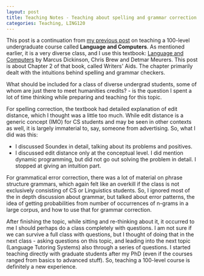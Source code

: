 ```yaml
---
layout: post
title: Teaching Notes - Teaching about spelling and grammar correction
categories: Teaching, LING120
---
```


This post is a continuation from [my previous post](https://nishkalavallabhi.github.io/LandC1/) on teaching a 100-level undergraduate course called **Language and Computers**. As mentioned earlier, it is a very diverse class, and I use this textbook: [Language and Computers](http://www.wiley.com/WileyCDA/WileyTitle/productCd-EHEP002779.html) by Marcus Dickinson, Chris Brew and Detmar Meurers. This post is about Chapter 2 of that book, called Writers' Aids. The chapter primarily dealt with the intuitions behind spelling and grammar checkers.

What should be included for a class of diverse undergrad students, some of whom are just there to meet humanities credits? - is the question I spent a lot of time thinking while preparing and teaching for this topic. 

For spelling correction, the textbook had detailed explanation of edit distance, which I thought was a little too much. While edit distance is a generic concept (IMO) for CS students and may be seen in other contexts as well, it is largely immaterial to, say, someone from advertising. So, what I did was this:
- I discussed Soundex in detail, talking about its problems and positives.
- I discussed edit distance only at the conceptual level. I did mention dynamic programming, but did not go out solving the problem in detail. I stopped at giving an intuition part. 

For grammatical error correction, there was a lot of material on phrase structure grammars, which again felt like an overkill if the class is not exclusively consisting of CS or Linguistics students. So, I ignored most of the in depth discussion about grammar, but talked about error patterns, the idea of getting probabilities from number of occurrences of n-grams in a large corpus, and how to use that for grammar correction. 

After finishing the topic, while sitting and re-thinking about it, it occurred to me I should perhaps do a class completely with questions. I am not sure if we can survive a full class with questions, but I thought of doing that in the next class - asking questions on this topic, and leading into the next topic (Language Tutoring Systems) also through a series of questions. I started teaching directly with graduate students after my PhD (even if the courses ranged from basics to advanced stuff). So, teaching a 100-level course is definitely a new experience. 
